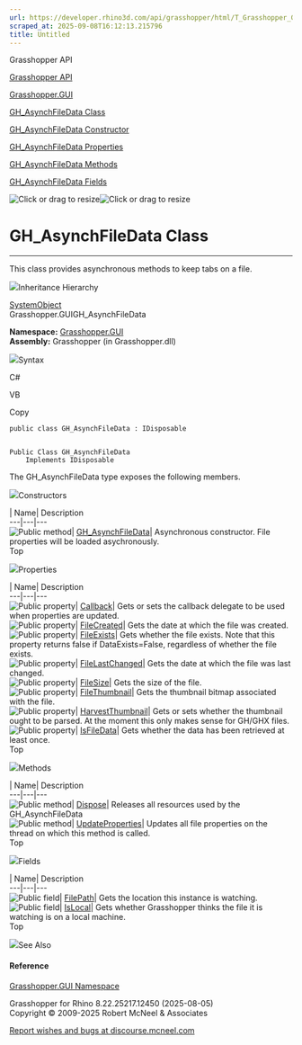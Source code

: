```yaml
---
url: https://developer.rhino3d.com/api/grasshopper/html/T_Grasshopper_GUI_GH_AsynchFileData.htm
scraped_at: 2025-09-08T16:12:13.215796
title: Untitled
---
```


Grasshopper API

[Grasshopper API](../html/723c01da-9986-4db2-8f53-6f3a7494df75.htm
"Grasshopper API")

[Grasshopper.GUI](../html/N_Grasshopper_GUI.htm "Grasshopper.GUI")

[GH_AsynchFileData Class](../html/T_Grasshopper_GUI_GH_AsynchFileData.htm
"GH_AsynchFileData Class")

[GH_AsynchFileData Constructor
](../html/M_Grasshopper_GUI_GH_AsynchFileData__ctor.htm "GH_AsynchFileData
Constructor ")

[GH_AsynchFileData
Properties](../html/Properties_T_Grasshopper_GUI_GH_AsynchFileData.htm
"GH_AsynchFileData Properties")

[GH_AsynchFileData
Methods](../html/Methods_T_Grasshopper_GUI_GH_AsynchFileData.htm
"GH_AsynchFileData Methods")

[GH_AsynchFileData
Fields](../html/Fields_T_Grasshopper_GUI_GH_AsynchFileData.htm
"GH_AsynchFileData Fields")

![Click or drag to resize](../icons/TocOpen.gif)![Click or drag to
resize](../icons/TocClose.gif)

# GH_AsynchFileData Class  
  
---  
  
This class provides asynchronous methods to keep tabs on a file.

![](../icons/SectionExpanded.png)Inheritance Hierarchy

[SystemObject](https://docs.microsoft.com/dotnet/api/system.object)  
Grasshopper.GUIGH_AsynchFileData  

**Namespace:** [Grasshopper.GUI](N_Grasshopper_GUI.htm)  
**Assembly:** Grasshopper (in Grasshopper.dll)

![](../icons/SectionExpanded.png)Syntax

C#

VB

Copy

    
    
    public class GH_AsynchFileData : IDisposable
    
    
    Public Class GH_AsynchFileData
    	Implements IDisposable

The GH_AsynchFileData type exposes the following members.

![](../icons/SectionExpanded.png)Constructors

| Name| Description  
---|---|---  
![Public method](../icons/pubmethod.gif)|
[GH_AsynchFileData](M_Grasshopper_GUI_GH_AsynchFileData__ctor.htm)|
Asynchronous constructor. File properties will be loaded asychronously.  
Top

![](../icons/SectionExpanded.png)Properties

| Name| Description  
---|---|---  
![Public property](../icons/pubproperty.gif)|
[Callback](P_Grasshopper_GUI_GH_AsynchFileData_Callback.htm)|  Gets or sets
the callback delegate to be used when properties are updated.  
![Public property](../icons/pubproperty.gif)|
[FileCreated](P_Grasshopper_GUI_GH_AsynchFileData_FileCreated.htm)|  Gets the
date at which the file was created.  
![Public property](../icons/pubproperty.gif)|
[FileExists](P_Grasshopper_GUI_GH_AsynchFileData_FileExists.htm)|  Gets
whether the file exists. Note that this property returns false if
DataExists=False, regardless of whether the file exists.  
![Public property](../icons/pubproperty.gif)|
[FileLastChanged](P_Grasshopper_GUI_GH_AsynchFileData_FileLastChanged.htm)|
Gets the date at which the file was last changed.  
![Public property](../icons/pubproperty.gif)|
[FileSize](P_Grasshopper_GUI_GH_AsynchFileData_FileSize.htm)|  Gets the size
of the file.  
![Public property](../icons/pubproperty.gif)|
[FileThumbnail](P_Grasshopper_GUI_GH_AsynchFileData_FileThumbnail.htm)|  Gets
the thumbnail bitmap associated with the file.  
![Public property](../icons/pubproperty.gif)|
[HarvestThumbnail](P_Grasshopper_GUI_GH_AsynchFileData_HarvestThumbnail.htm)|
Gets or sets whether the thumbnail ought to be parsed. At the moment this only
makes sense for GH/GHX files.  
![Public property](../icons/pubproperty.gif)|
[IsFileData](P_Grasshopper_GUI_GH_AsynchFileData_IsFileData.htm)|  Gets
whether the data has been retrieved at least once.  
Top

![](../icons/SectionExpanded.png)Methods

| Name| Description  
---|---|---  
![Public method](../icons/pubmethod.gif)|
[Dispose](M_Grasshopper_GUI_GH_AsynchFileData_Dispose.htm)| Releases all
resources used by the GH_AsynchFileData  
![Public method](../icons/pubmethod.gif)|
[UpdateProperties](M_Grasshopper_GUI_GH_AsynchFileData_UpdateProperties.htm)|
Updates all file properties on the thread on which this method is called.  
Top

![](../icons/SectionExpanded.png)Fields

| Name| Description  
---|---|---  
![Public field](../icons/pubfield.gif)|
[FilePath](F_Grasshopper_GUI_GH_AsynchFileData_FilePath.htm)|  Gets the
location this instance is watching.  
![Public field](../icons/pubfield.gif)|
[IsLocal](F_Grasshopper_GUI_GH_AsynchFileData_IsLocal.htm)|  Gets whether
Grasshopper thinks the file it is watching is on a local machine.  
Top

![](../icons/SectionExpanded.png)See Also

#### Reference

[Grasshopper.GUI Namespace](N_Grasshopper_GUI.htm)

Grasshopper for Rhino 8.22.25217.12450 (2025-08-05)  
Copyright © 2009-2025 Robert McNeel & Associates

[Report wishes and bugs at
discourse.mcneel.com](https://discourse.mcneel.com/c/grasshopper)

